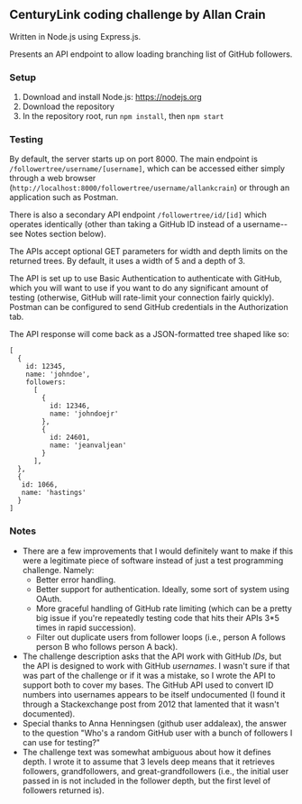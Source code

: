 ## CenturyLink coding challenge by Allan Crain

Written in Node.js using Express.js.

Presents an API endpoint to allow loading branching list of GitHub followers.

### Setup

1. Download and install Node.js: https://nodejs.org
2. Download the repository
3. In the repository root, run `npm install`, then `npm start`

### Testing

By default, the server starts up on port 8000. The main endpoint is `/followertree/username/[username]`, which can be accessed either simply through a web browser (`http://localhost:8000/followertree/username/allankcrain`) or through an application such as Postman.

There is also a secondary API endpoint `/followertree/id/[id]` which operates identically (other than taking a GitHub ID instead of a username--see Notes section below).

The APIs accept optional GET parameters for width and depth limits on the returned trees. By default, it uses a width of 5 and a depth of 3.

The API is set up to use Basic Authentication to authenticate with GitHub, which you will want to use if you want to do any significant amount of testing (otherwise, GitHub will rate-limit your connection fairly quickly). Postman can be configured to send GitHub credentials in the Authorization tab.

The API response will come back as a JSON-formatted tree shaped like so:

~~~~
[
  {
    id: 12345,
    name: 'johndoe',
    followers:
      [
        {
          id: 12346,
          name: 'johndoejr'
        },
        {
          id: 24601,
          name: 'jeanvaljean'
        }
      ],
  },
  {
   id: 1066,
   name: 'hastings'     
  }
]
~~~~

### Notes

* There are a few improvements that I would definitely want to make if this were a legitimate piece of software instead of just a test programming challenge. Namely:
  * Better error handling.
  * Better support for authentication. Ideally, some sort of system using OAuth.
  * More graceful handling of GitHub rate limiting (which can be a pretty big issue if you're repeatedly testing code that hits their APIs 3*5 times in rapid succession).
  * Filter out duplicate users from follower loops (i.e., person A follows person B who follows person A back).
* The challenge description asks that the API work with GitHub *IDs*, but the API is designed to work with GitHub *usernames*. I wasn't sure if that was part of the challenge or if it was a mistake, so I wrote the API to support both to cover my bases. The GitHub API used to convert ID numbers into usernames appears to be itself undocumented (I found it through a Stackexchange post from 2012 that lamented that it wasn't documented).
* Special thanks to Anna Henningsen (github user addaleax), the answer to the question "Who's a random GitHub user with a bunch of followers I can use for testing?"
* The challenge text was somewhat ambiguous about how it defines depth. I wrote it to assume that 3 levels deep means that it retrieves followers, grandfollowers, and great-grandfollowers (i.e., the initial user passed in is not included in the follower depth, but the first level of followers returned is).
